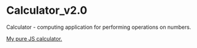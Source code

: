 # Calculator_v2.0

Сalculator - computing application for performing operations on numbers.

[My pure JS calculator.](https://lantome.github.io/calculator_v2.0/)
